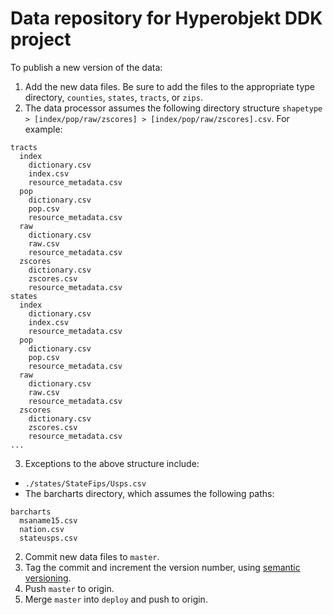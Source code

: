 # Data repository for Hyperobjekt DDK project

To publish a new version of the data:

1. Add the new data files. Be sure to add the files to the appropriate type directory, `counties`, `states`, `tracts`, or `zips`.
2. The data processor assumes the following directory structure `shapetype > [index/pop/raw/zscores] > [index/pop/raw/zscores].csv`. For example:
```
tracts
  index
    dictionary.csv
    index.csv
    resource_metadata.csv
  pop
    dictionary.csv
    pop.csv
    resource_metadata.csv
  raw
    dictionary.csv
    raw.csv
    resource_metadata.csv
  zscores
    dictionary.csv
    zscores.csv
    resource_metadata.csv
states
  index
    dictionary.csv
    index.csv
    resource_metadata.csv
  pop
    dictionary.csv
    pop.csv
    resource_metadata.csv
  raw
    dictionary.csv
    raw.csv
    resource_metadata.csv
  zscores
    dictionary.csv
    zscores.csv
    resource_metadata.csv
...
```
3. Exceptions to the above structure include:
  - `./states/StateFips/Usps.csv`
  - The barcharts directory, which assumes the following paths:
  ```
  barcharts
    msaname15.csv
    nation.csv
    stateusps.csv
  ```
2. Commit new data files to `master`.
2. Tag the commit and increment the version number, using [semantic versioning](https://semver.org/).
3. Push `master` to origin.
4. Merge `master` into `deploy` and push to origin.
